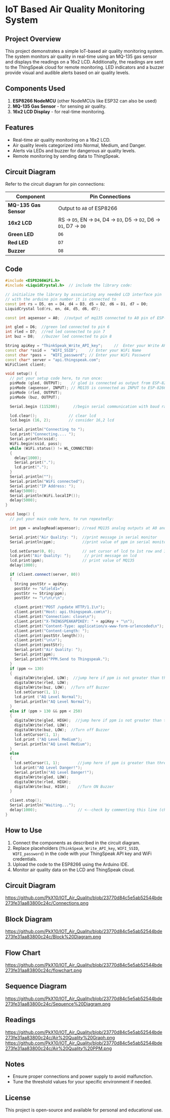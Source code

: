 # IoT Based Air Quality Monitoring System

## Project Overview
This project demonstrates a simple IoT-based air quality monitoring system. The system monitors air quality in real-time using an MQ-135 gas sensor and displays the readings on a 16x2 LCD. Additionally, the readings are sent to the ThingSpeak cloud for remote monitoring. LED indicators and a buzzer provide visual and audible alerts based on air quality levels.

## Components Used
1. **ESP8266 NodeMCU** (other NodeMCUs like ESP32 can also be used)
2. **MQ-135 Gas Sensor** - for sensing air quality.
3. **16x2 LCD Display** - for real-time monitoring.

## Features
- Real-time air quality monitoring on a 16x2 LCD.
- Air quality levels categorized into Normal, Medium, and Danger.
- Alerts via LEDs and buzzer for dangerous air quality levels.
- Remote monitoring by sending data to ThingSpeak.

## Circuit Diagram
Refer to the circuit diagram for pin connections:

| Component            | Pin Connections         |
|----------------------|-------------------------|
| **MQ-135 Gas Sensor**| Output to `A0` of ESP8266|
| **16x2 LCD**         | RS -> `D5`, EN -> `D4`, D4 -> `D3`, D5 -> `D2`, D6 -> `D1`, D7 -> `D0` |
| **Green LED**        | `D6`                   |
| **Red LED**          | `D7`                   |
| **Buzzer**           | `D8`                   |

## Code
```cpp
#include <ESP8266WiFi.h>
#include <LiquidCrystal.h>  // include the library code:

// initialize the library by associating any needed LCD interface pin
// with the arduino pin number it is connected to
const int rs = D5, en = D4, d4 = D3, d5 = D2, d6 = D1, d7 = D0;
LiquidCrystal lcd(rs, en, d4, d5, d6, d7);

const int aqsensor = A0;  //output of mq135 connected to A0 pin of ESP-8266

int gled = D6;  //green led connected to pin 6
int rled = D7;  //red led connected to pin 7
int buz = D8;   //buzzer led connected to pin 8

String apiKey = "ThinkSpeak_Write_API_key";     //  Enter your Write API key here
const char *ssid =  "WIFI_SSID";     // Enter your WiFi Name
const char *pass =  "WIFI_password"; // Enter your WiFi Password 
const char* server = "api.thingspeak.com";
WiFiClient client;

void setup() {
  // put your setup code here, to run once:
  pinMode (gled, OUTPUT);    // gled is connected as output from ESP-8266
  pinMode (aqsensor, INPUT); // MQ135 is connected as INPUT to ESP-8266
  pinMode (rled, OUTPUT);
  pinMode (buz, OUTPUT);

  Serial.begin (115200);      //begin serial communication with baud rate of 115200

  lcd.clear();              // clear lcd
  lcd.begin (16, 2);        // consider 16,2 lcd

  Serial.println("Connecting to ");
  lcd.print("Connecting.... ");
  Serial.println(ssid);
  WiFi.begin(ssid, pass);
  while (WiFi.status() != WL_CONNECTED)
  {
    delay(1000);
    Serial.print(".");
    lcd.print(".");
  }
  Serial.println("");
  Serial.println("WiFi connected");
  Serial.print("IP Address: ");
  delay(5000);
  Serial.println(WiFi.localIP());
  delay(5000);
}

void loop() {
  // put your main code here, to run repeatedly:

  int ppm = analogRead(aqsensor); //read MQ135 analog outputs at A0 and store it in ppm

  Serial.print("Air Quality: ");  //print message in serial monitor
  Serial.println(ppm);            //print value of ppm in serial monitor

  lcd.setCursor(0, 0);            // set cursor of lcd to 1st row and 1st column
  lcd.print("Air Quality: ");      // print message on lcd
  lcd.print(ppm);                 // print value of MQ135
  delay(1000);

  if (client.connect(server, 80))
  {
    String postStr = apiKey;
    postStr += "&field1=";
    postStr += String(ppm);
    postStr += "\r\n\r\n";

    client.print("POST /update HTTP/1.1\n");
    client.print("Host: api.thingspeak.com\n");
    client.print("Connection: close\n");
    client.print("X-THINGSPEAKAPIKEY: " + apiKey + "\n");
    client.print("Content-Type: application/x-www-form-urlencoded\n");
    client.print("Content-Length: ");
    client.print(postStr.length());
    client.print("\n\n");
    client.print(postStr);
    Serial.print("Air Quality: ");
    Serial.print(ppm);
    Serial.println("PPM.Send to Thingspeak.");
  }
  if (ppm <= 130)
  {
    digitalWrite(gled, LOW);  //jump here if ppm is not greater than threshold and turn off gled
    digitalWrite(rled, LOW);
    digitalWrite(buz, LOW);  //Turn off Buzzer
    lcd.setCursor(1, 1);
    lcd.print ("AQ Level Normal");
    Serial.println("AQ Level Normal");
  }
  else if (ppm > 130 && ppm < 250)
  {
    digitalWrite(gled, HIGH);  //jump here if ppm is not greater than threshold and turn off gled
    digitalWrite(rled, LOW);
    digitalWrite(buz, LOW);  //Turn off Buzzer
    lcd.setCursor(1, 1);
    lcd.print ("AQ Level Medium");
    Serial.println("AQ Level Medium");
  }
  else
  {
    lcd.setCursor(1, 1);        //jump here if ppm is greater than threshold
    lcd.print("AQ Level Danger!");
    Serial.println("AQ Level Danger!");
    digitalWrite(gled, LOW);
    digitalWrite(rled, HIGH);
    digitalWrite(buz, HIGH);    //Turn ON Buzzer
  }

  client.stop();
  Serial.println("Waiting...");
  delay(1000);                  // <--check by commenting this line (chatgpt)
}
```

## How to Use
1. Connect the components as described in the circuit diagram.
2. Replace placeholders (`ThinkSpeak_Write_API_key`, `WIFI_SSID`, `WIFI_password`) in the code with your ThingSpeak API key and WiFi credentials.
3. Upload the code to the ESP8266 using the Arduino IDE.
4. Monitor air quality data on the LCD and ThingSpeak cloud.

## Circuit Diagram 
https://github.com/PkX10/IOT_Air_Quality/blob/23770d84c5e5ab52544bde273fe31aa83800c24c/Connections.png
## Block Diagram
https://github.com/PkX10/IOT_Air_Quality/blob/23770d84c5e5ab52544bde273fe31aa83800c24c/Block%20Diagram.png
## Flow Chart
https://github.com/PkX10/IOT_Air_Quality/blob/23770d84c5e5ab52544bde273fe31aa83800c24c/flowchart.png
## Sequence Diagram
https://github.com/PkX10/IOT_Air_Quality/blob/23770d84c5e5ab52544bde273fe31aa83800c24c/Sequence%20Diagram.png
## Readings 
https://github.com/PkX10/IOT_Air_Quality/blob/23770d84c5e5ab52544bde273fe31aa83800c24c/Air%20Quality%20Graph.png
https://github.com/PkX10/IOT_Air_Quality/blob/23770d84c5e5ab52544bde273fe31aa83800c24c/Air%20Quality%20PPM.png

## Notes
- Ensure proper connections and power supply to avoid malfunction.
- Tune the threshold values for your specific environment if needed.

## License
This project is open-source and available for personal and educational use.
